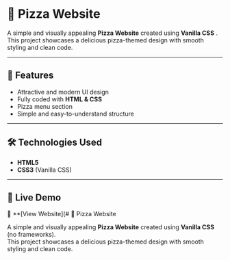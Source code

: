 # 🍕 Pizza Website

A simple and visually appealing **Pizza Website** created using **Vanilla CSS** .  
This project showcases a delicious pizza-themed design with smooth styling and clean code.

---

## 🚀 Features
- Attractive and modern UI design
- Fully coded with **HTML & CSS**
- Pizza menu section
- Simple and easy-to-understand structure

---

## 🛠 Technologies Used
- **HTML5**
- **CSS3** (Vanilla CSS)

---

## 📂 Live Demo
🔗 **[View Website](# 🍕 Pizza Website

A simple and visually appealing **Pizza Website** created using **Vanilla CSS** (no frameworks).  
This project showcases a delicious pizza-themed design with smooth styling and clean code.


